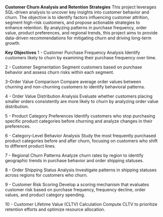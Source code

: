 **Customer Churn Analysis and Retention Strategies**
This project leverages SQL-driven analysis to uncover key insights into customer behavior and churn. The objective is to identify factors influencing customer attrition, segment high-risk customers, and propose actionable strategies to enhance retention. By analyzing patterns in purchase frequency, order value, product preferences, and regional trends, this project aims to provide data-driven recommendations for mitigating churn and driving long-term growth.

**Key Objectives**
1 - Customer Purchase Frequency Analysis
Identify customers likely to churn by examining their purchase frequency over time.

2 - Customer Segmentation
Segment customers based on purchase behavior and assess churn risks within each segment.

3-Order Value Comparison
Compare average order values between churning and non-churning customers to identify behavioral patterns.

4 - Order Value Distribution Analysis
Evaluate whether customers placing smaller orders consistently are more likely to churn by analyzing order value distribution.

5 - Product Category Preferences
Identify customers who stop purchasing specific product categories before churning and analyze changes in their preferences.

6 - Category-Level Behavior Analysis
Study the most frequently purchased product categories before and after churn, focusing on customers who shift to different product lines.

7 - Regional Churn Patterns
Analyze churn rates by region to identify geographic trends in purchase behavior and order shipping statuses.

8 - Order Shipping Status Analysis
Investigate patterns in shipping statuses across regions for customers who churn.

9 - Customer Risk Scoring
Develop a scoring mechanism that evaluates customer risk based on purchase frequency, frequency decline, order values, and product category spending.

10 - Customer Lifetime Value (CLTV) Calculation
Compute CLTV to prioritize retention efforts and optimize resource allocation.
